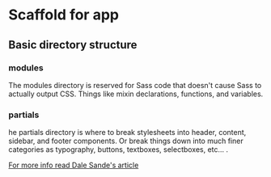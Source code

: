 # Scaffold for app

## Basic directory structure

### modules
The modules directory is reserved for Sass code that doesn't cause Sass to actually output CSS. Things like mixin declarations, functions, and variables.

### partials
he partials directory is where to break stylesheets into header, content, sidebar, and footer components. Or break things down into much finer categories as typography, buttons, textboxes, selectboxes, etc… .

[For more info read Dale Sande's article](http://gist.io/4436524)